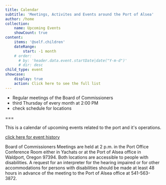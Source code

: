 ```yaml
---
title: Calendar
subtitle: 'Meetings, Activites and Events around the Port of Alsea'
author: /home
collection:
    name: Upcoming Events
    showCount: true
content:
    items: '@self.children'
    dateRange:
        start: -1 month
    # order:
      # by: 'header.data.event.startDate|date("Y-m-d")'
      # dir: desc
child_type: event
showcase:
    display: true
    action: Click here to see the full list
---
```


- Regular meetings of the Board of Commissioners 
- third Thursday of every month at 2:00 PM
- check schedule for locations

===

This is a calendar of upcoming events related to the port and it's operations.

[click here for event history](/calendar/history) 

Board of Commissioners Meetings are  held at 2 p.m. in the Port Office Conference Room
either in Yachats or at the Port of Alsea office in Waldport, Oregon 97394.
Both locations are accessible to people with disabilities. A request for an interpreter for the hearing impaired or for other accommodations for persons with disabilities should be made at least 48 hours in advance of the meeting to the Port of Alsea office at 541-563-3872.

